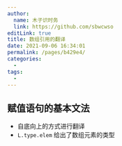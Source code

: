 ```yaml
---
author: 
  name: 木子识时务
  link: https://github.com/sbwcwso
editLink: true
title: 数组引用的翻译
date: 2021-09-06 16:34:01
permalink: /pages/b429e4/
categories: 
  - 
tags: 
  - 
---
```


## 赋值语句的基本文法

* 自底向上的方式进行翻译
* `L.type.elem` 给出了数组元素的类型
